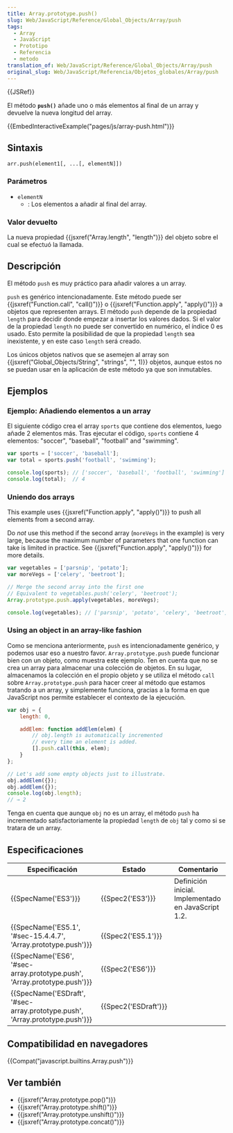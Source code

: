 ```yaml
---
title: Array.prototype.push()
slug: Web/JavaScript/Reference/Global_Objects/Array/push
tags:
  - Array
  - JavaScript
  - Prototipo
  - Referencia
  - metodo
translation_of: Web/JavaScript/Reference/Global_Objects/Array/push
original_slug: Web/JavaScript/Referencia/Objetos_globales/Array/push
---
```

{{JSRef}}

El método **`push()`** añade uno o más elementos al final de un array y devuelve la nueva longitud del array.

{{EmbedInteractiveExample("pages/js/array-push.html")}}

## Sintaxis

    arr.push(element1[, ...[, elementN]])

### Parámetros

- `elementN`
  - : Los elementos a añadir al final del array.

### Valor devuelto

La nueva propiedad {{jsxref("Array.length", "length")}} del objeto sobre el cual se efectuó la llamada.

## Descripción

El método `push` es muy práctico para añadir valores a un array.

`push` es genérico intencionadamente. Este método puede ser {{jsxref("Function.call", "call()")}} o {{jsxref("Function.apply", "apply()")}} a objetos que representen arrays. El método `push` depende de la propiedad `length` para decidir donde empezar a insertar los valores dados. Si el valor de la propiedad `length` no puede ser convertido en numérico, el índice 0 es usado. Esto permite la posibilidad de que la propiedad `length` sea inexistente, y en este caso `length` será creado.

Los únicos objetos nativos que se asemejen al array son {{jsxref("Global_Objects/String", "strings", "", 1)}} objetos, aunque estos no se puedan usar en la aplicación de este método ya que son inmutables.

## Ejemplos

### Ejemplo: Añadiendo elementos a un array

El siguiente código crea el array `sports` que contiene dos elementos, luego añade 2 elementos más. Tras ejecutar el código, `sports` contiene 4 elementos: "soccer", "baseball", "football" and "swimming".

```js
var sports = ['soccer', 'baseball'];
var total = sports.push('football', 'swimming');

console.log(sports); // ['soccer', 'baseball', 'football', 'swimming']
console.log(total);  // 4
```

### Uniendo dos arrays

This example uses {{jsxref("Function.apply", "apply()")}} to push all elements from a second array.

Do _not_ use this method if the second array (`moreVegs` in the example) is very large, because the maximum number of parameters that one function can take is limited in practice. See {{jsxref("Function.apply", "apply()")}} for more details.

```js
var vegetables = ['parsnip', 'potato'];
var moreVegs = ['celery', 'beetroot'];

// Merge the second array into the first one
// Equivalent to vegetables.push('celery', 'beetroot');
Array.prototype.push.apply(vegetables, moreVegs);

console.log(vegetables); // ['parsnip', 'potato', 'celery', 'beetroot']
```

### Using an object in an array-like fashion

Como se menciona anteriormente, `push` es intencionadamente genérico, y podemos usar eso a nuestro favor. `Array.prototype.push` puede funcionar bien con un objeto, como muestra este ejemplo. Ten en cuenta que no se crea un array para almacenar una colección de objetos. En su lugar, almacenamos la colección en el propio objeto y se utiliza el método `call` sobre `Array.prototype.push` para hacer creer al método que estamos tratando a un array, y simplemente funciona, gracias a la forma en que JavaScript nos permite establecer el contexto de la ejecución.

```js
var obj = {
    length: 0,

    addElem: function addElem(elem) {
        // obj.length is automatically incremented
        // every time an element is added.
        [].push.call(this, elem);
    }
};

// Let's add some empty objects just to illustrate.
obj.addElem({});
obj.addElem({});
console.log(obj.length);
// → 2
```

Tenga en cuenta que aunque `obj` no es un array, el método `push` ha incrementado satisfactoriamente la propiedad `length` de `obj` tal y como si se tratara de un array.

## Especificaciones

| Especificación                                                                                       | Estado                       | Comentario                                          |
| ---------------------------------------------------------------------------------------------------- | ---------------------------- | --------------------------------------------------- |
| {{SpecName('ES3')}}                                                                             | {{Spec2('ES3')}}         | Definición inicial. Implementado en JavaScript 1.2. |
| {{SpecName('ES5.1', '#sec-15.4.4.7', 'Array.prototype.push')}}                 | {{Spec2('ES5.1')}}     |                                                     |
| {{SpecName('ES6', '#sec-array.prototype.push', 'Array.prototype.push')}}     | {{Spec2('ES6')}}         |                                                     |
| {{SpecName('ESDraft', '#sec-array.prototype.push', 'Array.prototype.push')}} | {{Spec2('ESDraft')}} |                                                     |

## Compatibilidad en navegadores

{{Compat("javascript.builtins.Array.push")}}

## Ver también

- {{jsxref("Array.prototype.pop()")}}
- {{jsxref("Array.prototype.shift()")}}
- {{jsxref("Array.prototype.unshift()")}}
- {{jsxref("Array.prototype.concat()")}}
